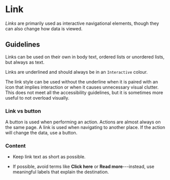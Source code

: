 # Link

_Links_ are primarily used as interactive navigational elements, though they can also change how data is viewed.

## Guidelines

Links can be used on their own in body text, ordered lists or unordered lists, but always as text.

Links are underlined and should always be in an `Interactive` colour.

The link style can be used without the underline when it is paired with an icon that implies interaction or when it causes unnecessary visual clutter. This does not meet all the accessibility guidelines, but it is sometimes more useful to not overload visually.

### Link vs button

A button is used when performing an action. Actions are almost always on the same page. A link is used when navigating to another place. If the action will change the data, use a button.

### Content

-   Keep link text as short as possible.
    
-   If possible, avoid terms like **Click here** or **Read more**\---instead, use meaningful labels that explain the destination.